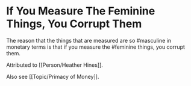 # If You Measure The Feminine Things, You Corrupt Them

The reason that the things that are measured are so #masculine in monetary terms is that if you measure the #feminine things, you corrupt them.

Attributed to [[Person/Heather Hines]].

Also see [[Topic/Primacy of Money]].